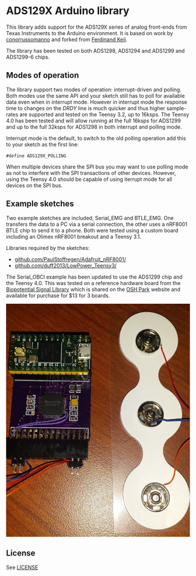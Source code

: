 # ADS129X Arduino library

This library adds support for the ADS129X series of analog front-ends from Texas Instruments to the Arduino environment. It is based on work by [conorrussomanno](https://github.com/conorrussomanno/ADS1299) and forked from 
[Ferdinand Keil](https://github.com/ferdinandkeil/ADS129X).

The library has been tested on both ADS1298, ADS1294 and ADS1299 and ADS1299-6 chips.

## Modes of operation

The library support two modes of operation: interrupt-driven and polling. Both modes use the same API and your sketch still has to poll for available data even when in interrupt mode. However in interrupt mode the response time to changes on the *DRDY* line is much quicker and thus higher sample-rates are supported and tested on the Teensy 3.2, up to 16ksps.  The Teensy 4.0 has been tested and will allow running at the full 16ksps for ADS1299 and up to the full 32ksps for ADS1298 in both interrupt and polling mode.

Interrupt mode is the default, to switch to the old polling operation add this to your sketch as the first line:

```arduino
#define ADS129X_POLLING
```

When multiple devices share the SPI bus you may want to use polling mode as not to interfere with the SPI transactions of other devices.  However, using the Teensy 4.0 should be capable of using iterrupt mode for all devices on the SPI bus.

## Example sketches

Two example sketches are included, Serial_EMG and BTLE_EMG. One transfers the data to a PC via a serial connection, the other uses a nRF8001 BTLE chip to send it to a phone. Both were tested using a custom board including an Olimex nRF8001 breakout and a Teensy 3.1.

Libraries required by the sketches:
* [github.com/PaulStoffregen/Adafruit_nRF8001/](https://github.com/PaulStoffregen/Adafruit_nRF8001/tree/bb385aed176389d806016617a18d7e347074bc3c)
* [github.com/duff2013/LowPower_Teensy3/](https://github.com/duff2013/LowPower_Teensy3/tree/721e3bcab47cc7cdb03f0aee9e11d47611430aa9)

The Serial_OBCI example has been updated to use the ADS1299 chip and the Teensy 4.0.   This was tested on a reference hardware board from the [Biopotential Signal Library](https://hackaday.io/project/5809-biopotential-signal-library) which is shared on the [OSH Park](https://oshpark.com/shared_projects/FCVCtANz) website and available for purchase for $13 for 3 boards.

![Reference Hardware](https://github.com/rlong19/ADS129X/blob/master/ADS1299_Teensy4.jpg)

License
-------

See [LICENSE](LICENSE.md)
